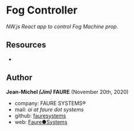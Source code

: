 # Fog Controller
*NW.js React app to control Fog Machine prop.*



## Resources

* 


## Author

**Jean-Michel _(Jim)_ FAURE** (November 20th, 2020)
* company: FAURE SYSTEMS®
* mail: *ai at faure dot systems*
* github: <a href="https://github.com/fauresystems" target="_blank">fauresystems</a>
* web: <a href="https://faure.systems/" target="_blank">Faure●Systems</a>